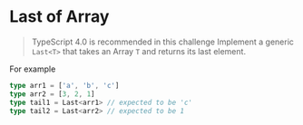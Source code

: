 # Last of Array

> TypeScript 4.0 is recommended in this challenge
Implement a generic `Last<T>` that takes an Array `T` and returns its last element.

For example

```ts
type arr1 = ['a', 'b', 'c']
type arr2 = [3, 2, 1]
type tail1 = Last<arr1> // expected to be 'c'
type tail2 = Last<arr2> // expected to be 1
```